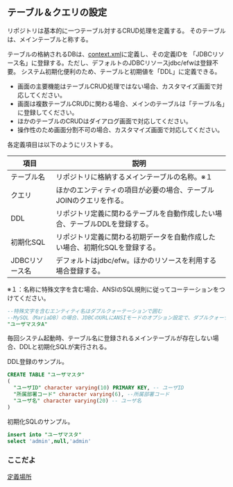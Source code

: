 ## テーブル＆クエリの設定

リポジトリは基本的に一つテーブル対するCRUD処理を定義する。
そのテーブルは、メインテーブルと称する。

テーブルの格納されるDBは、[context.xml](https://github.com/efwGrp/efw4.X/blob/master/help/resources.context.md)に定義し、その定義IDを
「JDBCリソース名」に登録する。ただし、デフォルトのJDBCリソースjdbc/efwは登録不要。
システム初期化便利のため、テーブルと初期値を「DDL」に定義できる。

- 画面の主要機能はテーブルCRUD処理ではない場合、カスタマイズ画面で対応してください。
- 画面は複数テーブルCRUDに関わる場合、メインのテーブルは「テーブル名」に登録してください。
- ほかのテーブルのCRUDはダイアログ画面で対応してください。
- 操作性のため画面分割不可の場合、カスタマイズ画面で対応してください。


各定義項目は以下のようにリストする。

|項目			|説明|
|-|-|
|テーブル名		|リポジトリに格納するメインテーブルの名称。※１|
|クエリ			|ほかのエンティティの項目が必要の場合、テーブルJOINのクエリを作る。|
|DDL			|リポジトリ定義に関わるテーブルを自動作成したい場合、テーブルDDLを登録する。|
|初期化SQL		|リポジトリ定義に関わる初期データを自動作成したい場合、初期化SQLを登録する。|
|JDBCリソース名	|デフォルトはjdbc/efw。ほかのリソースを利用する場合登録する。|

※１：名称に特殊文字を含む場合、ANSIのSQL規則に従ってコーテーションをつけてください。
```sql
--特殊文字を含むエンティティ名はダブルクォーテーションで囲む
--MySQL（MariaDB）の場合、JDBCのURLにANSIモードのオプション設定で、ダブルクォーテーションが有効にできる。
"ユーザマスタA"
```

毎回システム起動時、テーブル名に登録されるメインテーブルが存在しない場合、DDLと初期化SQLが実行される。

DDL登録のサンプル。
```sql
CREATE TABLE "ユーザマスタ"
(
  "ユーザID" character varying(10) PRIMARY KEY, -- ユーザID
  "所属部署コード" character varying(6), --所属部署コード
  "ユーザ名" character varying(20) -- ユーザ名
)
```
初期化SQLのサンプル。
```sql
insert into "ユーザマスタ"
select 'admin',null,'admin'
```

### ここだよ

[定義場所](https://efwgrp.github.io/ske/svg/comm.tableQuery.svg)